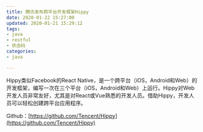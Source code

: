 ```yaml
---
title: 腾讯发布跨平台开发框架Hippy
date: 2020-01-22 15:27:00
updated: 2020-01-21 15:29:12
tags: 
- java
- restful
- 状态码
categories: 
- java

---
```

Hippy类似Facebook的React Native，是一个跨平台（iOS，Android和Web）的开发框架，编写一次在三个平台（iOS，Android和Web）上运行。Hippy对Web开发人员非常友好，尤其是对React或Vue熟悉的开发人员。借助Hippy，开发人员可以轻松创建跨平台应用程序。

<!--more-->

Github：[https://github.com/Tencent/Hippy](https://github.com/Tencent/Hippy)